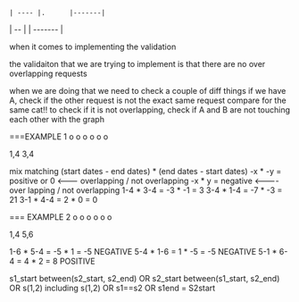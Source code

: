 	| ---- |.      |-------|
| -- | 						  | ------- |

when it comes to implementing the validation

the validaiton that we are trying to implement is that there are no over overlapping requests

when we are doing that we need to check a couple of diff things
	if we have A, check if the other request is not the exact same request
	compare for the same cat!!
	to check if it is not overlapping, check if A and B are not touching each other with the graph


===EXAMPLE 1
o o o o
  	o o

1,4
3,4

mix matching (start dates - end dates) * (end dates - start dates)
  -x * -y = positive or 0 <--- overlapping / not overlapping
  -x * y = negative  <---- over lapping / not overlapping
1-4 * 3-4 = -3 * -1 = 3
3-4 * 1-4 = -7 * -3 = 21
3-1 * 4-4 = 2 * 0 = 0

=== EXAMPLE 2
o o o o
	    	o o

1,4
5,6

1-6 * 5-4 = -5 * 1 = -5 NEGATIVE
5-4 * 1-6 = 1 * -5 = -5 NEGATIVE
5-1 * 6-4 = 4 * 2 = 8 POSITIVE

s1_start between(s2_start, s2_end) OR s2_start between(s1_start, s2_end) OR s(1,2) including s(1,2) OR s1==s2 OR s1end = S2start
